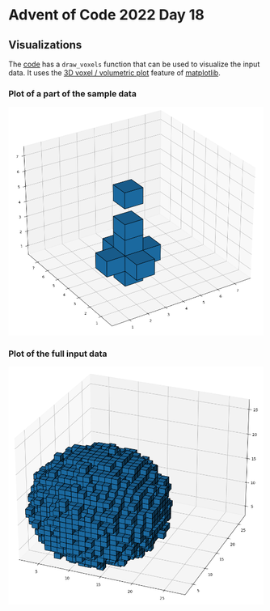 # Advent of Code 2022 Day 18

## Visualizations

The [code](day18.py) has a `draw_voxels` function that can be used to
visualize the input data. It uses the
[3D voxel / volumetric plot](https://matplotlib.org/stable/gallery/mplot3d/voxels.html)
feature of [matplotlib](https://matplotlib.org/).

### Plot of a part of the sample data

![Visualization of a part of the sample data](sample_partial.png)

### Plot of the full input data

![Visualization of the input data](input.png)
